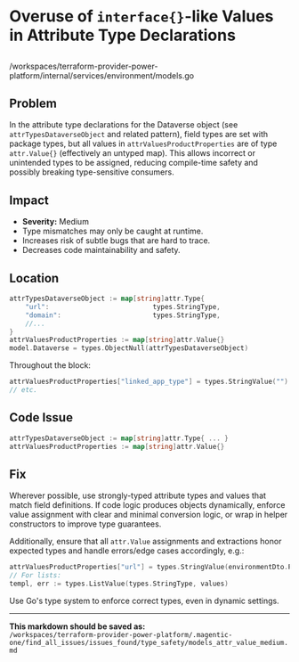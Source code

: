 # Overuse of `interface{}`-like Values in Attribute Type Declarations

##

/workspaces/terraform-provider-power-platform/internal/services/environment/models.go

## Problem

In the attribute type declarations for the Dataverse object (see `attrTypesDataverseObject` and related pattern), field types are set with package types, but all values in `attrValuesProductProperties` are of type `attr.Value{}` (effectively an untyped map). This allows incorrect or unintended types to be assigned, reducing compile-time safety and possibly breaking type-sensitive consumers.

## Impact

- **Severity:** Medium
- Type mismatches may only be caught at runtime.
- Increases risk of subtle bugs that are hard to trace.
- Decreases code maintainability and safety.

## Location

```go
attrTypesDataverseObject := map[string]attr.Type{
	"url":                          types.StringType,
	"domain":                       types.StringType,
	//...
}
attrValuesProductProperties := map[string]attr.Value{}
model.Dataverse = types.ObjectNull(attrTypesDataverseObject)
```

Throughout the block:

```go
attrValuesProductProperties["linked_app_type"] = types.StringValue("")
// etc.
```

## Code Issue

```go
attrTypesDataverseObject := map[string]attr.Type{ ... }
attrValuesProductProperties := map[string]attr.Value{}
```

## Fix

Wherever possible, use strongly-typed attribute types and values that match field definitions. If code logic produces objects dynamically, enforce value assignment with clear and minimal conversion logic, or wrap in helper constructors to improve type guarantees.

Additionally, ensure that all `attr.Value` assignments and extractions honor expected types and handle errors/edge cases accordingly, e.g.:

```go
attrValuesProductProperties["url"] = types.StringValue(environmentDto.Properties.LinkedEnvironmentMetadata.InstanceURL)
// For lists:
templ, err := types.ListValue(types.StringType, values)
```

Use Go's type system to enforce correct types, even in dynamic settings.

---

**This markdown should be saved as:**  
`/workspaces/terraform-provider-power-platform/.magentic-one/find_all_issues/issues_found/type_safety/models_attr_value_medium.md`
